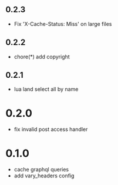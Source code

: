 ## 0.2.3

- Fix 'X-Cache-Status: Miss' on large files

## 0.2.2

- chore(*) add copyright

## 0.2.1

- lua land select all by name

# 0.2.0

- fix invalid post access handler

# 0.1.0

- cache graphql queries
- add vary_headers config
